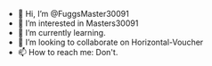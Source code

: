 - 👋 Hi, I’m @FuggsMaster30091
- 👀 I’m interested in Masters30091
- 🌱 I’m currently learning.
- 💞️ I’m looking to collaborate on Horizontal-Voucher
- 📫 How to reach me: Don't.

